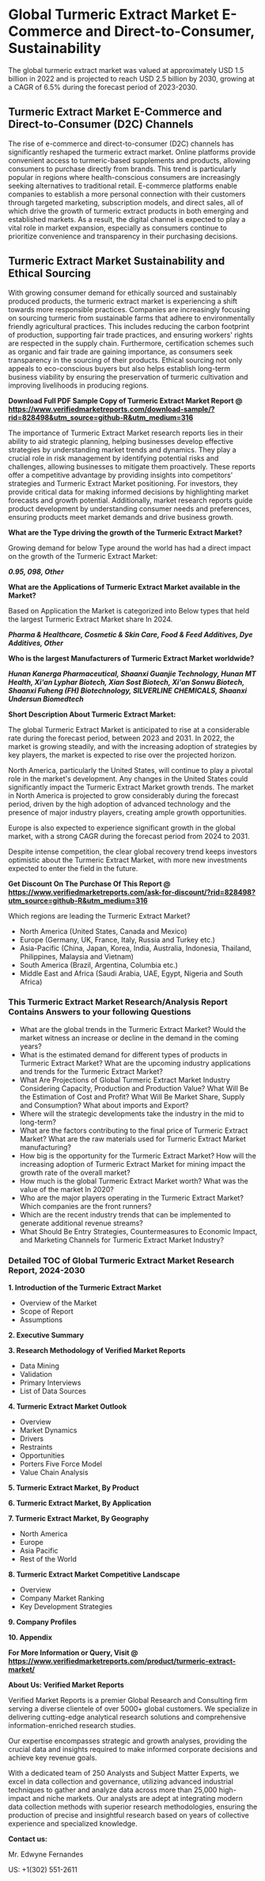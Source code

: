 <h1>Global Turmeric Extract Market E-Commerce and Direct-to-Consumer, Sustainability</h1><p class=""><p>The global turmeric extract market was valued at approximately USD 1.5 billion in 2022 and is projected to reach USD 2.5 billion by 2030, growing at a CAGR of 6.5% during the forecast period of 2023-2030.</p><h2>Turmeric Extract Market E-Commerce and Direct-to-Consumer (D2C) Channels</h2><p>The rise of e-commerce and direct-to-consumer (D2C) channels has significantly reshaped the turmeric extract market. Online platforms provide convenient access to turmeric-based supplements and products, allowing consumers to purchase directly from brands. This trend is particularly popular in regions where health-conscious consumers are increasingly seeking alternatives to traditional retail. E-commerce platforms enable companies to establish a more personal connection with their customers through targeted marketing, subscription models, and direct sales, all of which drive the growth of turmeric extract products in both emerging and established markets. As a result, the digital channel is expected to play a vital role in market expansion, especially as consumers continue to prioritize convenience and transparency in their purchasing decisions.<h2>Turmeric Extract Market Sustainability and Ethical Sourcing</h2><p>With growing consumer demand for ethically sourced and sustainably produced products, the turmeric extract market is experiencing a shift towards more responsible practices. Companies are increasingly focusing on sourcing turmeric from sustainable farms that adhere to environmentally friendly agricultural practices. This includes reducing the carbon footprint of production, supporting fair trade practices, and ensuring workers' rights are respected in the supply chain. Furthermore, certification schemes such as organic and fair trade are gaining importance, as consumers seek transparency in the sourcing of their products. Ethical sourcing not only appeals to eco-conscious buyers but also helps establish long-term business viability by ensuring the preservation of turmeric cultivation and improving livelihoods in producing regions.</p></p><p class=""><strong>Download Full PDF Sample Copy of Turmeric Extract Market Report @ <a href="https://www.verifiedmarketreports.com/download-sample/?rid=828498&utm_source=github-R&utm_medium=316" target="_blank">https://www.verifiedmarketreports.com/download-sample/?rid=828498&utm_source=github-R&utm_medium=316</a></strong></p><p>The importance of&nbsp;Turmeric Extract Market research reports lies in their ability to aid strategic planning, helping businesses develop effective strategies by understanding market trends and dynamics. They play a crucial role in risk management by identifying potential risks and challenges, allowing businesses to mitigate them proactively. These reports offer a competitive advantage by providing insights into competitors' strategies and Turmeric Extract Market positioning. For investors, they provide critical data for making informed decisions by highlighting market forecasts and growth potential. Additionally, market research reports guide product development by understanding consumer needs and preferences, ensuring products meet market demands and drive business growth.</p><p><strong>What are the&nbsp;Type driving the growth of the Turmeric Extract Market?</strong></p><p id="" class="">Growing demand for below Type around the world has had a direct impact on the growth of the Turmeric Extract Market:</p><p class=""><em><strong>0.95, 098, Other</strong></em></p><p class=""><strong>What are the&nbsp;Applications&nbsp;of Turmeric Extract Market available in the Market?</strong></p><p id="" class="">Based on Application the Market is categorized into Below types that held the largest Turmeric Extract Market share In 2024.</p><p class=""><em><strong>Pharma & Healthcare, Cosmetic & Skin Care, Food & Feed Additives, Dye Additives, Other</strong></em></p><p class=""><strong>Who is the largest Manufacturers of Turmeric Extract Market worldwide?</strong></p><p><em><strong>Hunan Kanerga Pharmaceutical, Shaanxi Guanjie Technology, Hunan MT Health, Xi'an Lyphar Biotech, Xian Sost Biotech, Xi'an Sonwu Biotech, Shaanxi Fuheng (FH) Biotechnology, SILVERLINE CHEMICALS, Shaanxi Undersun Biomedtech</strong></em></p><p id="" class=""><strong>Short Description About Turmeric Extract Market:</strong></p><p>The global Turmeric Extract Market is anticipated to rise at a considerable rate during the forecast period, between 2023 and 2031. In 2022, the market is growing steadily, and with the increasing adoption of strategies by key players, the market is expected to rise over the projected horizon.</p><p>North America, particularly the United States, will continue to play a pivotal role in the market's development. Any changes in the United States could significantly impact the Turmeric Extract Market growth trends. The market in North America is projected to grow considerably during the forecast period, driven by the high adoption of advanced technology and the presence of major industry players, creating ample growth opportunities.</p><p>Europe is also expected to experience significant growth in the global market, with a strong CAGR during the forecast period from 2024 to 2031.</p><p>Despite intense competition, the clear global recovery trend keeps investors optimistic about the Turmeric Extract Market, with more new investments expected to enter the field in the future.</p><p id="" class=""><strong>Get Discount On The Purchase Of This Report @ <a href="https://www.verifiedmarketreports.com/ask-for-discount/?rid=828498?utm_source=github-R&utm_medium=316" target="_blank">https://www.verifiedmarketreports.com/ask-for-discount/?rid=828498?utm_source=github-R&utm_medium=316</a></strong></p><p class="">Which regions are leading the Turmeric Extract Market?</p><ul><li>North America (United States, Canada and Mexico)</li><li>Europe (Germany, UK, France, Italy, Russia and Turkey etc.)</li><li>Asia-Pacific (China, Japan, Korea, India, Australia, Indonesia, Thailand, Philippines, Malaysia and Vietnam)</li><li>South America (Brazil, Argentina, Columbia etc.)</li><li>Middle East and Africa (Saudi Arabia, UAE, Egypt, Nigeria and South Africa)</li></ul><h3 id="" class="">This Turmeric Extract Market Research/Analysis Report Contains Answers to your following Questions</h3><ul><li>What are the global trends in the Turmeric Extract Market? Would the market witness an increase or decline in the demand in the coming years?</li><li>What is the estimated demand for different types of products in Turmeric Extract Market? What are the upcoming industry applications and trends for the Turmeric Extract Market?</li><li>What Are Projections of Global Turmeric Extract Market Industry Considering Capacity, Production and Production Value? What Will Be the Estimation of Cost and Profit? What Will Be Market Share, Supply and Consumption? What about imports and Export?</li><li>Where will the strategic developments take the industry in the mid to long-term?</li><li>What are the factors contributing to the final price of Turmeric Extract Market? What are the raw materials used for Turmeric Extract Market manufacturing?</li><li>How big is the opportunity for the Turmeric Extract Market? How will the increasing adoption of Turmeric Extract Market for mining impact the growth rate of the overall market?</li><li>How much is the global Turmeric Extract Market worth? What was the value of the market In 2020?</li><li>Who are the major players operating in the Turmeric Extract Market? Which companies are the front runners?</li><li>Which are the recent industry trends that can be implemented to generate additional revenue streams?</li><li>What Should Be Entry Strategies, Countermeasures to Economic Impact, and Marketing Channels for Turmeric Extract Market Industry?</li></ul><h3 id="" class="">Detailed TOC of Global Turmeric Extract Market Research Report, 2024-2030</h3><p id="" class=""><strong>1. Introduction of the Turmeric Extract Market</strong></p><ul><li>Overview of the Market</li><li>Scope of Report</li><li>Assumptions</li></ul><p id="" class=""><strong>2. Executive Summary</strong></p><p id="" class=""><strong>3. Research Methodology of Verified Market Reports</strong></p><ul><li>Data Mining</li><li>Validation</li><li>Primary Interviews</li><li>List of Data Sources</li></ul><p id="" class=""><strong>4. Turmeric Extract Market Outlook</strong></p><ul><li>Overview</li><li>Market Dynamics</li><li>Drivers</li><li>Restraints</li><li>Opportunities</li><li>Porters Five Force Model</li><li>Value Chain Analysis</li></ul><p id="" class=""><strong>5. Turmeric Extract Market, By Product</strong></p><p id="" class=""><strong>6. Turmeric Extract Market, By Application</strong></p><p id="" class=""><strong>7. Turmeric Extract Market, By Geography</strong></p><ul><li>North America</li><li>Europe</li><li>Asia Pacific</li><li>Rest of the World</li></ul><p id="" class=""><strong>8. Turmeric Extract Market Competitive Landscape</strong></p><ul><li>Overview</li><li>Company Market Ranking</li><li>Key Development Strategies</li></ul><p id="" class=""><strong>9. Company Profiles</strong></p><p id="" class=""><strong>10. Appendix</strong></p><p id="" class=""><strong>For More Information or Query, Visit @ <a href="https://www.verifiedmarketreports.com/product/turmeric-extract-market/" target="_blank">https://www.verifiedmarketreports.com/product/turmeric-extract-market/</a></strong></p><p id="" class=""><strong>About Us: Verified Market Reports</strong></p><p id="" class="">Verified Market Reports is a premier Global Research and Consulting firm serving a diverse clientele of over 5000+ global customers. We specialize in delivering cutting-edge analytical research solutions and comprehensive information-enriched research studies.</p><p id="" class="">Our expertise encompasses strategic and growth analyses, providing the crucial data and insights required to make informed corporate decisions and achieve key revenue goals.</p><p id="" class="">With a dedicated team of 250 Analysts and Subject Matter Experts, we excel in data collection and governance, utilizing advanced industrial techniques to gather and analyze data across more than 25,000 high-impact and niche markets. Our analysts are adept at integrating modern data collection methods with superior research methodologies, ensuring the production of precise and insightful research based on years of collective experience and specialized knowledge.</p><p id="" class=""><strong>Contact us:</strong></p><p id="" class="">Mr. Edwyne Fernandes</p><p id="" class="">US: +1(302) 551-2611</p>